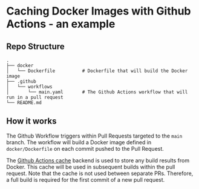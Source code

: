# Caching Docker Images with Github Actions - an example

## Repo Structure
```
.
├── docker
│   └── Dockerfile          # Dockerfile that will build the Docker image
├── .github
│   └── workflows
│       └── main.yaml       # The Github Actions workflow that will run in a pull request
└── README.md

```

## How it works
The Github Workflow triggers within Pull Requests targeted to the `main` branch.
The workflow will build a Docker image defined in `docker/Dockerfile` on each commit pushed to the Pull Request.

The [Github Actions cache](https://docs.docker.com/build/cache/backends/gha/) backend is used to store any build results from Docker. This cache will be used in subsequent builds within the pull request. Note that the cache is not used between separate PRs. Therefore, a full build is required for the first commit of a new pull request.
